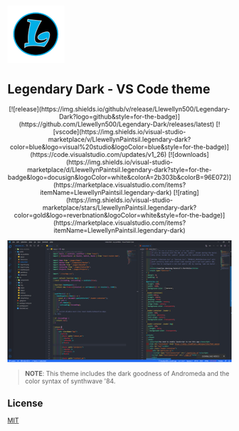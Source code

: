 ![Legendary-Dark-Logotype](images/Logo.png)

# Legendary Dark - VS Code theme

<div align="center">
[![release](https://img.shields.io/github/v/release/Llewellyn500/Legendary-Dark?logo=github&style=for-the-badge)](https://github.com/Llewellyn500/Legendary-Dark/releases/latest)  
[![vscode](https://img.shields.io/visual-studio-marketplace/v/LlewellynPaintsil.legendary-dark?color=blue&logo=visual%20studio&logoColor=blue&style=for-the-badge)](https://code.visualstudio.com/updates/v1_26)  
[![downloads](https://img.shields.io/visual-studio-marketplace/d/LlewellynPaintsil.legendary-dark?style=for-the-badge&logo=docusign&logoColor=white&colorA=2b303b&colorB=96E072)](https://marketplace.visualstudio.com/items?itemName=LlewellynPaintsil.legendary-dark)  
[![rating](https://img.shields.io/visual-studio-marketplace/stars/LlewellynPaintsil.legendary-dark?color=gold&logo=reverbnation&logoColor=white&style=for-the-badge)](https://marketplace.visualstudio.com/items?itemName=LlewellynPaintsil.legendary-dark)

</div>

![Legendary_Dark-screenshot](images/shot.png)

> **NOTE**: This theme includes the dark goodness of Andromeda and the color syntax of synthwave '84.

## License

[MIT](https://github.com/Llewellyn500/Legendary-Dark/blob/master/LICENSE.md)
